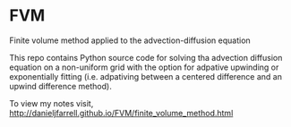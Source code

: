 FVM
===

Finite volume method applied to the advection-diffusion equation

This repo contains Python source code for solving tha advection diffusion equation on a non-uniform grid with the option for adpative upwinding or exponentially fitting (i.e. adpativing between a centered difference and an upwind difference method). 

To view my notes visit, http://danieljfarrell.github.io/FVM/finite_volume_method.html
